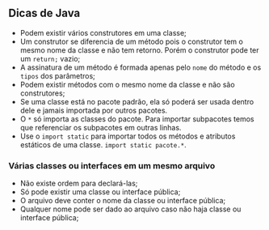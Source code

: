 ## Dicas de Java
  
* Podem existir vários construtores em uma classe;  
* Um construtor se diferencia de um método pois o construtor tem o mesmo nome da 
classe e não tem retorno. Porém o construtor pode ter um `return;` vazio;  
* A assinatura de um método é formada apenas pelo `nome` do método e os `tipos` dos parâmetros;  
* Podem existir métodos com o mesmo nome da classe e não são construtores;  
* Se uma classe está no pacote padrão, ela só poderá ser usada dentro dele e jamais importada por outros pacotes.  
* O `*` só importa as classes do pacote. Para importar subpacotes temos que referenciar os subpacotes em outras linhas.  
* Use o `import static` para importar todos os métodos e atributos estáticos de uma classe. `import static pacote.*`.  
  
  
### Várias classes ou interfaces em um mesmo arquivo
  
* Não existe ordem para declará-las;  
* Só pode existir uma classe ou interface pública;  
* O arquivo deve conter o nome da classe ou interface pública;  
* Qualquer nome pode ser dado ao arquivo caso não haja classe ou interface pública;  

